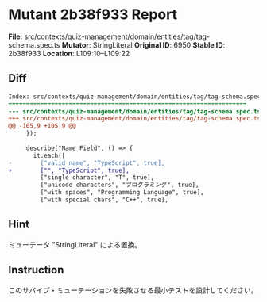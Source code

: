 # Mutant 2b38f933 Report

**File**: src/contexts/quiz-management/domain/entities/tag/tag-schema.spec.ts
**Mutator**: StringLiteral
**Original ID**: 6950
**Stable ID**: 2b38f933
**Location**: L109:10–L109:22

## Diff

```diff
Index: src/contexts/quiz-management/domain/entities/tag/tag-schema.spec.ts
===================================================================
--- src/contexts/quiz-management/domain/entities/tag/tag-schema.spec.ts	original
+++ src/contexts/quiz-management/domain/entities/tag/tag-schema.spec.ts	mutated #6950
@@ -105,9 +105,9 @@
     });
 
     describe("Name Field", () => {
       it.each([
-        ["valid name", "TypeScript", true],
+        ["", "TypeScript", true],
         ["single character", "T", true],
         ["unicode characters", "プログラミング", true],
         ["with spaces", "Programming Language", true],
         ["with special chars", "C++", true],
```

## Hint

ミューテータ "StringLiteral" による置換。

## Instruction

このサバイブ・ミューテーションを失敗させる最小テストを設計してください。
